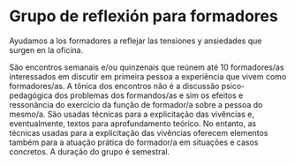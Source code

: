 # Grupo de reflexión para formadores

Ayudamos a los formadores a reflejar las tensiones y ansiedades que surgen en la oficina.

São encontros semanais e/ou quinzenais que reúnem até 10 formadores/as
interessados em discutir em primeira pessoa a experiência que vivem como
formadores/as. A tônica dos encontros não é a discussão psico-pedagógica dos
problemas dos formandos/as e sim os efeitos e ressonância do exercício da
função de formador/a sobre a pessoa do mesmo/a. São usadas técnicas para
a explicitação das vivências e, eventualmente, textos para aprofundamento
teórico. No entanto, as técnicas usadas para a explicitação das vivências
oferecem elementos também para a atuação prática do formador/a em situações
e casos concretos. A duração do grupo é semestral.

